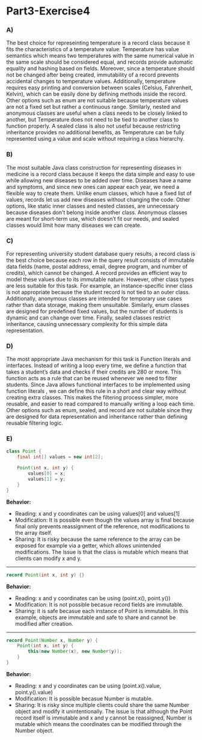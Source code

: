 # Part3-Exercise4

### A)

The best choice for represeinting temperature is a record class because it fits the characteristics of a temperature value. Temperature has value semantics which means two temperatures with the same numerical value in the same scale should be considered equal, and records provide automatic equality and hashing based on fields. Moreover, since a temperature should not be changed after being created, immutability of a record prevents accidental changes to temperature values. Additionally, temperature requires easy printing and conversion between scales (Celsius, Fahrenheit, Kelvin), which can be easily done by defining methods inside the record. Other options such as enum are not suitable because temperature values are not a fixed set but rather a continuous range. Similarly, nested and anonymous classes are useful when a class needs to be closely linked to another, but Temperature does not need to be tied to another class to function properly. A sealed class is also not useful because restricting inheritance provides no additional benefits, as Temperature can be fully represented using a value and scale without requiring a class hierarchy.

### B)

The most suitable Java class construction for representing diseases in medicine is a record class because it keeps the data simple and easy to use while allowing new diseases to be added over time. Diseases have a name and symptoms, and since new ones can appear each year, we need a flexible way to create them. Unlike enum classes, which have a fixed list of values, records let us add new diseases without changing the code. Other options, like static inner classes and nested classes, are unnecessary because diseases don’t belong inside another class. Anonymous classes are meant for short-term use, which doesn’t fit our needs, and sealed classes would limit how many diseases we can create.

### C)

For representing university student database query results, a record class is the best choice because each row in the query result consists of immutable data fields (name, postal address, email, degree program, and number of credits), which cannot be changed. A record provides an efficient way to model these values due to its immutable nature. However, other class types are less suitable for this task. For example, an instance-specific inner class is not appropriate because the student record is not tied to an outer class. Additionally, anonymous classes are intended for temporary use cases rather than data storage, making them unsuitable. Similarly, enum classes are designed for predefined fixed values, but the number of students is dynamic and can change over time. Finally, sealed classes restrict inheritance, causing unnecessary complexity for this simple data representation.

### D)

The most appropriate Java mechanism for this task is Function literals and interfaces. Instead of writing a loop every time, we define a function that takes a student’s data and checks if their credits are 280 or more. This function acts as a rule that can be reused whenever we need to filter students. Since Java allows functional interfaces to be implemented using function literals , we can define this rule in a short and clear way without creating extra classes. This makes the filtering process simpler, more reusable, and easier to read compared to manually writing a loop each time. Other options such as enum, sealed, and record are not suitable since they are designed for data representation and inheritance rather than defining reusable filtering logic.

### E)

```java
class Point {
    final int[] values = new int[2];
    
    Point(int x, int y) {
        values[0] = x;
        values[1] = y;
    }
}
```
**Behavior:**
- Reading: x and y coordinates can be using values[0] and values[1]
- Modification: It is possible even though the values array is final because final only prevents reassignment of the reference, not modifications to the array itself.
- Sharing: It is risky because the same reference to the array can be exposed for example via a getter, which allows unintended modifications.
The issue is that the class is mutable which means that clients can modify x and y. 

---


```java
record Point(int x, int y) {}
```
**Behavior:**
- Reading: x and y coordinates can be using (point.x(), point.y())
- Modification: It is not possible becasue record fields are immutable.
- Sharing: it is safe becasue each instance of Point is immutable.
In this example, objects are immutable and safe to share and cannot be modified after creation.

---

```java
record Point(Number x, Number y) {
    Point(int x, int y) {
        this(new Number(x), new Number(y));
    }
}

```
**Behavior:** 
- Reading: x and y coordinates can be using (point.x().value, point.y().value)
- Modification: It is possible becasue Number is mutable.
- Sharing: It is risky since multiple clients could share the same Number object and modify it unintentionally.
The issue is that although the Point record  itself is immutable and x and y cannot be reassigned, Number is mutable which means the coordinates can be modified through the Number object.























